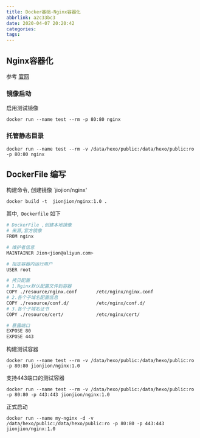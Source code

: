 ```yaml
---
title: Docker基础-Nginx容器化
abbrlink: a2c33bc3
date: 2020-04-07 20:20:42
categories:
tags:
---
```


## Nginx容器化

参考  [官网](https://hub.docker.com/_/nginx)



### 镜像启动

启用测试镜像

`docker run --name test --rm -p 80:80 nginx`

### 托管静态目录

`docker run --name test --rm -v /data/hexo/public:/data/hexo/public:ro -p 80:80 nginx`





## DockerFile 编写

构建命令, 创建镜像 `jiojion/nginx'

`docker build -t  jionjion/nginx:1.0 .`

其中,` Dockerfile` 如下

```bash
# DockerFile ,创建本地镜像
# 来源,官方镜像
FROM nginx

# 维护者信息
MAINTAINER Jion<jion@aliyun.com>

# 指定容器内运行用户
USER root

# 拷贝配置
# 1.Nginx默认配置文件到容器
COPY ./resource/nginx.conf       /etc/nginx/nginx.conf
# 2.各个子域名配置信息
COPY ./resource/conf.d/          /etc/nginx/conf.d/
# 3.各个子域名证书
COPY ./resource/cert/            /etc/nginx/cert/

# 暴露端口
EXPOSE 80
EXPOSE 443
```



构建测试容器

`docker run --name test --rm -v /data/hexo/public:/data/hexo/public:ro -p 80:80 jionjion/nginx:1.0`

支持443端口的测试容器

`docker run --name test --rm -v /data/hexo/public:/data/hexo/public:ro -p 80:80 -p 443:443 jionjion/nginx:1.0`

正式启动

`docker run --name my-nginx -d -v /data/hexo/public:/data/hexo/public:ro -p 80:80 -p 443:443 jionjion/nginx:1.0`